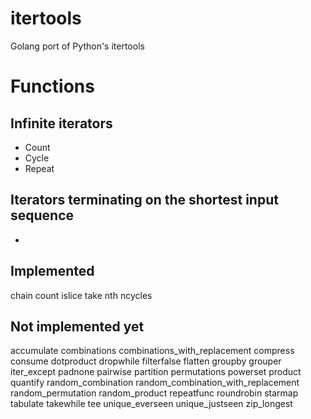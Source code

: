 itertools
=========
Golang port of Python's itertools

Functions
=========
Infinite iterators
------------------
 - Count
 - Cycle
 - Repeat

Iterators terminating on the shortest input sequence
----------------------------------------------------
 -

Implemented
-----------
chain
count
islice
take
nth
ncycles

Not implemented yet
-------------------
accumulate
combinations
combinations_with_replacement
compress
consume
dotproduct
dropwhile
filterfalse
flatten
groupby
grouper
iter_except
padnone
pairwise
partition
permutations
powerset
product
quantify
random_combination
random_combination_with_replacement
random_permutation
random_product
repeatfunc
roundrobin
starmap
tabulate
takewhile
tee
unique_everseen
unique_justseen
zip_longest
